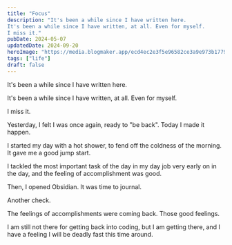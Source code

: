 ```yaml
---
title: "Focus"
description: "It's been a while since I have written here.
It's been a while since I have written, at all. Even for myself.
I miss it."
pubDate: 2024-05-07
updatedDate: 2024-09-20
heroImage: "https://media.blogmaker.app/ecd4ec2e3f5e96582ce3a9e973b177969ca619be.jpeg"
tags: ["life"]
draft: false
---
```


It's been a while since I have written here.

It's been a while since I have written, at all. Even for myself.

I miss it.

Yesterday, I felt I was once again, ready to "be back". Today I made it happen.

I started my day with a hot shower, to fend off the coldness of the morning. It gave me a good jump start.

I tackled the most important task of the day in my day job very early on in the day, and the feeling of accomplishment was good.

Then, I opened Obsidian. It was time to journal.

Another check.

The feelings of accomplishments were coming back. Those good feelings.

I am still not there for getting back into coding, but I am getting there, and I have a feeling I will be deadly fast this time around.